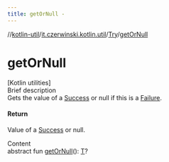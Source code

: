 ```yaml
---
title: getOrNull -
---
```

//[kotlin-util](../../index.md)/[it.czerwinski.kotlin.util](../index.md)/[Try](index.md)/[getOrNull](get-or-null.md)



# getOrNull  
[Kotlin utilities]  
Brief description  
Gets the value of a [Success](../-success/index.md) or null if this is a [Failure](../-failure/index.md).  
  


#### Return  
Value of a [Success](../-success/index.md) or null.  
  
  
Content  
abstract fun [getOrNull](get-or-null.md)(): [T](index.md)?  



